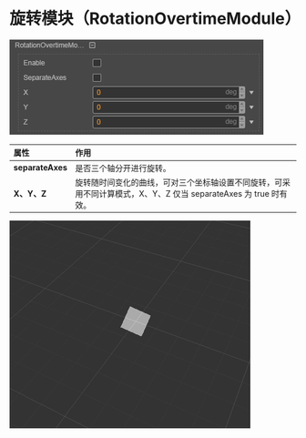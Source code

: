 # 旋转模块（RotationOvertimeModule）

![](particle-system/rotation_module.png)

属性| 作用
:---|:---
**separateAxes** | 是否三个轴分开进行旋转。
**X、Y、Z** | 旋转随时间变化的曲线，可对三个坐标轴设置不同旋转，可采用不同计算模式，X、Y、Z 仅当 separateAxes 为 true 时有效。

![](particle-system/rotate_overtime.gif)
